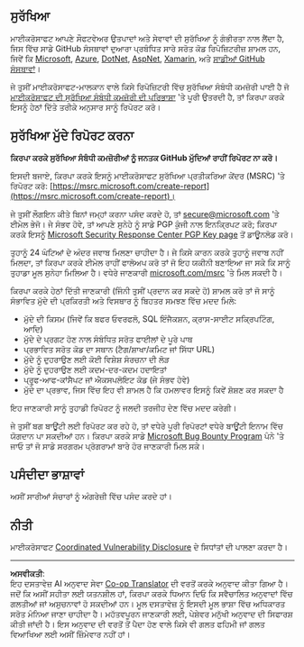 <!--
CO_OP_TRANSLATOR_METADATA:
{
  "original_hash": "0d575483100c332b2dbaefef915bb3c4",
  "translation_date": "2025-08-27T16:39:58+00:00",
  "source_file": "SECURITY.md",
  "language_code": "pa"
}
-->
## ਸੁਰੱਖਿਆ

ਮਾਈਕਰੋਸਾਫਟ ਆਪਣੇ ਸੌਫਟਵੇਅਰ ਉਤਪਾਦਾਂ ਅਤੇ ਸੇਵਾਵਾਂ ਦੀ ਸੁਰੱਖਿਆ ਨੂੰ ਗੰਭੀਰਤਾ ਨਾਲ ਲੈਂਦਾ ਹੈ, ਜਿਸ ਵਿੱਚ ਸਾਡੇ GitHub ਸੰਸਥਾਵਾਂ ਦੁਆਰਾ ਪ੍ਰਬੰਧਿਤ ਸਾਰੇ ਸਰੋਤ ਕੋਡ ਰਿਪੋਜ਼ਿਟਰੀਜ਼ ਸ਼ਾਮਲ ਹਨ, ਜਿਵੇਂ ਕਿ [Microsoft](https://github.com/Microsoft), [Azure](https://github.com/Azure), [DotNet](https://github.com/dotnet), [AspNet](https://github.com/aspnet), [Xamarin](https://github.com/xamarin), ਅਤੇ [ਸਾਡੀਆਂ GitHub ਸੰਸਥਾਵਾਂ](https://opensource.microsoft.com/)।

ਜੇ ਤੁਸੀਂ ਮਾਈਕਰੋਸਾਫਟ-ਮਾਲਕਾਨ ਵਾਲੇ ਕਿਸੇ ਰਿਪੋਜ਼ਿਟਰੀ ਵਿੱਚ ਸੁਰੱਖਿਆ ਸੰਬੰਧੀ ਕਮਜ਼ੋਰੀ ਪਾਈ ਹੈ ਜੋ [ਮਾਈਕਰੋਸਾਫਟ ਦੀ ਸੁਰੱਖਿਆ ਸੰਬੰਧੀ ਕਮਜ਼ੋਰੀ ਦੀ ਪਰਿਭਾਸ਼ਾ](https://docs.microsoft.com/en-us/previous-versions/tn-archive/cc751383(v=technet.10)) 'ਤੇ ਪੂਰੀ ਉਤਰਦੀ ਹੈ, ਤਾਂ ਕਿਰਪਾ ਕਰਕੇ ਇਸਨੂੰ ਹੇਠਾਂ ਦਿੱਤੇ ਤਰੀਕੇ ਅਨੁਸਾਰ ਸਾਨੂੰ ਰਿਪੋਰਟ ਕਰੋ।

## ਸੁਰੱਖਿਆ ਮੁੱਦੇ ਰਿਪੋਰਟ ਕਰਨਾ

**ਕਿਰਪਾ ਕਰਕੇ ਸੁਰੱਖਿਆ ਸੰਬੰਧੀ ਕਮਜ਼ੋਰੀਆਂ ਨੂੰ ਜਨਤਕ GitHub ਮੁੱਦਿਆਂ ਰਾਹੀਂ ਰਿਪੋਰਟ ਨਾ ਕਰੋ।**

ਇਸਦੀ ਬਜਾਏ, ਕਿਰਪਾ ਕਰਕੇ ਇਸਨੂੰ ਮਾਈਕਰੋਸਾਫਟ ਸੁਰੱਖਿਆ ਪ੍ਰਤੀਕਰਿਆ ਕੇਂਦਰ (MSRC) 'ਤੇ ਰਿਪੋਰਟ ਕਰੋ: [https://msrc.microsoft.com/create-report](https://msrc.microsoft.com/create-report)।

ਜੇ ਤੁਸੀਂ ਲੌਗਇਨ ਕੀਤੇ ਬਿਨਾਂ ਜਮ੍ਹਾਂ ਕਰਨਾ ਪਸੰਦ ਕਰਦੇ ਹੋ, ਤਾਂ [secure@microsoft.com](mailto:secure@microsoft.com) 'ਤੇ ਈਮੇਲ ਭੇਜੋ। ਜੇ ਸੰਭਵ ਹੋਵੇ, ਤਾਂ ਆਪਣੇ ਸੁਨੇਹੇ ਨੂੰ ਸਾਡੇ PGP ਕੁੰਜੀ ਨਾਲ ਇਨਕ੍ਰਿਪਟ ਕਰੋ; ਕਿਰਪਾ ਕਰਕੇ ਇਸਨੂੰ [Microsoft Security Response Center PGP Key page](https://www.microsoft.com/en-us/msrc/pgp-key-msrc) ਤੋਂ ਡਾਊਨਲੋਡ ਕਰੋ।

ਤੁਹਾਨੂੰ 24 ਘੰਟਿਆਂ ਦੇ ਅੰਦਰ ਜਵਾਬ ਮਿਲਣਾ ਚਾਹੀਦਾ ਹੈ। ਜੇ ਕਿਸੇ ਕਾਰਨ ਕਰਕੇ ਤੁਹਾਨੂੰ ਜਵਾਬ ਨਹੀਂ ਮਿਲਦਾ, ਤਾਂ ਕਿਰਪਾ ਕਰਕੇ ਈਮੇਲ ਰਾਹੀਂ ਫਾਲੋਅਪ ਕਰੋ ਤਾਂ ਜੋ ਇਹ ਯਕੀਨੀ ਬਣਾਇਆ ਜਾ ਸਕੇ ਕਿ ਸਾਨੂੰ ਤੁਹਾਡਾ ਮੂਲ ਸੁਨੇਹਾ ਮਿਲਿਆ ਹੈ। ਵਧੇਰੇ ਜਾਣਕਾਰੀ [microsoft.com/msrc](https://www.microsoft.com/msrc) 'ਤੇ ਮਿਲ ਸਕਦੀ ਹੈ।

ਕਿਰਪਾ ਕਰਕੇ ਹੇਠਾਂ ਦਿੱਤੀ ਜਾਣਕਾਰੀ (ਜਿੰਨੀ ਤੁਸੀਂ ਪ੍ਰਦਾਨ ਕਰ ਸਕਦੇ ਹੋ) ਸ਼ਾਮਲ ਕਰੋ ਤਾਂ ਜੋ ਸਾਨੂੰ ਸੰਭਾਵਿਤ ਮੁੱਦੇ ਦੀ ਪ੍ਰਕਿਰਤੀ ਅਤੇ ਵਿਸਥਾਰ ਨੂੰ ਬਿਹਤਰ ਸਮਝਣ ਵਿੱਚ ਮਦਦ ਮਿਲੇ:

  * ਮੁੱਦੇ ਦੀ ਕਿਸਮ (ਜਿਵੇਂ ਕਿ ਬਫਰ ਓਵਰਫਲੋ, SQL ਇੰਜੈਕਸ਼ਨ, ਕ੍ਰਾਸ-ਸਾਈਟ ਸਕ੍ਰਿਪਟਿੰਗ, ਆਦਿ)
  * ਮੁੱਦੇ ਦੇ ਪ੍ਰਗਟ ਹੋਣ ਨਾਲ ਸੰਬੰਧਿਤ ਸਰੋਤ ਫਾਈਲਾਂ ਦੇ ਪੂਰੇ ਪਾਥ
  * ਪ੍ਰਭਾਵਿਤ ਸਰੋਤ ਕੋਡ ਦਾ ਸਥਾਨ (ਟੈਗ/ਸ਼ਾਖਾ/ਕਮਿਟ ਜਾਂ ਸਿੱਧਾ URL)
  * ਮੁੱਦੇ ਨੂੰ ਦੁਹਰਾਉਣ ਲਈ ਕੋਈ ਵਿਸ਼ੇਸ਼ ਸੰਰਚਨਾ ਦੀ ਲੋੜ
  * ਮੁੱਦੇ ਨੂੰ ਦੁਹਰਾਉਣ ਲਈ ਕਦਮ-ਦਰ-ਕਦਮ ਹਦਾਇਤਾਂ
  * ਪ੍ਰੂਫ-ਆਫ-ਕਾਂਸੈਪਟ ਜਾਂ ਐਕਸਪਲੋਇਟ ਕੋਡ (ਜੇ ਸੰਭਵ ਹੋਵੇ)
  * ਮੁੱਦੇ ਦਾ ਪ੍ਰਭਾਵ, ਜਿਸ ਵਿੱਚ ਇਹ ਵੀ ਸ਼ਾਮਲ ਹੈ ਕਿ ਹਮਲਾਵਰ ਇਸਨੂੰ ਕਿਵੇਂ ਸ਼ੋਸ਼ਣ ਕਰ ਸਕਦਾ ਹੈ

ਇਹ ਜਾਣਕਾਰੀ ਸਾਨੂੰ ਤੁਹਾਡੀ ਰਿਪੋਰਟ ਨੂੰ ਜਲਦੀ ਤਰਜੀਹ ਦੇਣ ਵਿੱਚ ਮਦਦ ਕਰੇਗੀ।

ਜੇ ਤੁਸੀਂ ਬਗ ਬਾਊਂਟੀ ਲਈ ਰਿਪੋਰਟ ਕਰ ਰਹੇ ਹੋ, ਤਾਂ ਵਧੇਰੇ ਪੂਰੀ ਰਿਪੋਰਟਾਂ ਵਧੇਰੇ ਬਾਊਂਟੀ ਇਨਾਮ ਵਿੱਚ ਯੋਗਦਾਨ ਪਾ ਸਕਦੀਆਂ ਹਨ। ਕਿਰਪਾ ਕਰਕੇ ਸਾਡੇ [Microsoft Bug Bounty Program](https://microsoft.com/msrc/bounty) ਪੰਨੇ 'ਤੇ ਜਾਓ ਤਾਂ ਜੋ ਸਾਡੇ ਸਰਗਰਮ ਪ੍ਰੋਗਰਾਮਾਂ ਬਾਰੇ ਹੋਰ ਜਾਣਕਾਰੀ ਮਿਲ ਸਕੇ।

## ਪਸੰਦੀਦਾ ਭਾਸ਼ਾਵਾਂ

ਅਸੀਂ ਸਾਰੀਆਂ ਸੰਚਾਰਾਂ ਨੂੰ ਅੰਗਰੇਜ਼ੀ ਵਿੱਚ ਪਸੰਦ ਕਰਦੇ ਹਾਂ।

## ਨੀਤੀ

ਮਾਈਕਰੋਸਾਫਟ [Coordinated Vulnerability Disclosure](https://www.microsoft.com/en-us/msrc/cvd) ਦੇ ਸਿਧਾਂਤਾਂ ਦੀ ਪਾਲਣਾ ਕਰਦਾ ਹੈ।

---

**ਅਸਵੀਕਤੀ**:  
ਇਹ ਦਸਤਾਵੇਜ਼ AI ਅਨੁਵਾਦ ਸੇਵਾ [Co-op Translator](https://github.com/Azure/co-op-translator) ਦੀ ਵਰਤੋਂ ਕਰਕੇ ਅਨੁਵਾਦ ਕੀਤਾ ਗਿਆ ਹੈ। ਜਦੋਂ ਕਿ ਅਸੀਂ ਸਹੀਤਾ ਲਈ ਯਤਨਸ਼ੀਲ ਹਾਂ, ਕਿਰਪਾ ਕਰਕੇ ਧਿਆਨ ਦਿਓ ਕਿ ਸਵੈਚਾਲਿਤ ਅਨੁਵਾਦਾਂ ਵਿੱਚ ਗਲਤੀਆਂ ਜਾਂ ਅਸੁਚਨਾਵਾਂ ਹੋ ਸਕਦੀਆਂ ਹਨ। ਮੂਲ ਦਸਤਾਵੇਜ਼ ਨੂੰ ਇਸਦੀ ਮੂਲ ਭਾਸ਼ਾ ਵਿੱਚ ਅਧਿਕਾਰਤ ਸਰੋਤ ਮੰਨਿਆ ਜਾਣਾ ਚਾਹੀਦਾ ਹੈ। ਮਹੱਤਵਪੂਰਨ ਜਾਣਕਾਰੀ ਲਈ, ਪੇਸ਼ੇਵਰ ਮਨੁੱਖੀ ਅਨੁਵਾਦ ਦੀ ਸਿਫਾਰਸ਼ ਕੀਤੀ ਜਾਂਦੀ ਹੈ। ਇਸ ਅਨੁਵਾਦ ਦੀ ਵਰਤੋਂ ਤੋਂ ਪੈਦਾ ਹੋਣ ਵਾਲੇ ਕਿਸੇ ਵੀ ਗਲਤ ਫਹਿਮੀ ਜਾਂ ਗਲਤ ਵਿਆਖਿਆ ਲਈ ਅਸੀਂ ਜ਼ਿੰਮੇਵਾਰ ਨਹੀਂ ਹਾਂ।
